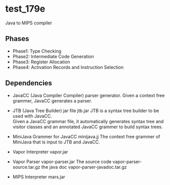 # test_179e

Java to MIPS compiler

## Phases

* Phase1: Type Checking
* Phase2: Intermediate Code Generation
* Phase3: Register Allocation
* Phase4: Activation Records and Instruction Selection

## Dependencies

* JavaCC (Java Compiler Compiler) parser generator.
  Given a context free grammer, JavaCC generates a parser.

* JTB (Java Tree Builder) jar file jtb.jar
  JTB is a syntax tree builder to be used with JavaCC.  
  Given a JavaCC grammar file, it automatically generates syntax tree and visitor classes and an annotated JavaCC grammer to build syntax trees.

* MiniJava Grammer for JavaCC minijava.jj
  The context free grammer of MiniJava that is input to JTB and JavaCC.

* Vapor Interpreter vapor.jar

* Vapor Parser vapor-parser.jar
  The source code vapor-parser-source.tar.gz
  the java doc vapor-parser-javadoc.tar.gz

* MIPS Interpreter mars.jar
